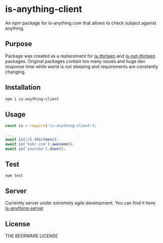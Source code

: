 # is-anything-client
An npm package for is-anything.com that allows to check subject against anything.

## Purpose

Package was created as a replacement for [is-thirteen](https://github.com/jezen/is-thirteen) and [is-not-thirteen](https://github.com/haggy/is-not-thirteen) packages. Original packages contain too many issues and huge dev response time while world is not sleeping and requirements are constantly changing.  

## Installation

```sh
npm i is-anything-client
```

## Usage

```javascript
const is = require('is-anything-client');

...
await is(13).thirteen();
await is('habr.com').awesome();
await is('youtube').down();
```

## Test

```shell
npm test
```

## Server

Currently server under extremely agile development. You can find it here: [is-anything-server](https://github.com/IhnatKlimchuk/is-anything-server)

## License

THE BEERWARE LICENSE
